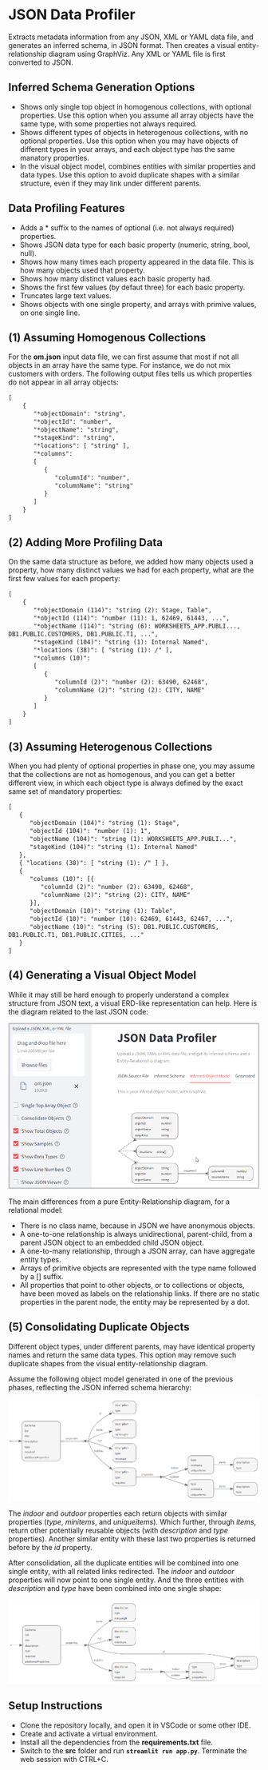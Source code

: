 JSON Data Profiler
==================

Extracts metadata information from any JSON, XML or YAML data file, and generates an inferred schema, in JSON format. Then creates a visual entity-relationship diagram using GraphViz. Any XML or YAML file is first converted to JSON.

Inferred Schema Generation Options
----------------------------------

* Shows only single top object in homogenous collections, with optional properties. Use this option when you assume all array objects have the same type, with some properties not always required.
* Shows different types of objects in heterogenous collections, with no optional properties. Use this option when you may have objects of different types in your arrays, and each object type has the same manatory properties.
* In the visual object model, combines entities with similar properties and data types. Use this option to avoid duplicate shapes with a similar structure, even if they may link under different parents.

Data Profiling Features
-----------------------

* Adds a * suffix to the names of optional (i.e. not always required) properties.
* Shows JSON data type for each basic property (numeric, string, bool, null).
* Shows how many times each property appeared in the data file. This is how many objects used that property.
* Shows how many distinct values each basic property had.
* Shows the first few values (by defaut three) for each basic property.
* Truncates large text values.
* Shows objects with one single property, and arrays with primive values, on one single line.

(1) Assuming Homogenous Collections
-----------------------------------

For the **om.json** input data file, we can first assume that most if not all objects in an array have the same type. For instance, we do not mix customers with orders. The following output files tells us which properties do not appear in all array objects:

```
[
    {
       "*objectDomain": "string", 
       "*objectId": "number", 
       "*objectName": "string", 
       "*stageKind": "string", 
       "*locations": [ "string" ],
       "*columns": 
       [
          {
             "columnId": "number", 
             "columnName": "string"
          }
       ]
    }
]
```

(2) Adding More Profiling Data
------------------------------

On the same data structure as before, we added how many objects used a property, how many distinct values we had for each property, what are the first few values for each property:

```
[
    {
       "*objectDomain (114)": "string (2): Stage, Table", 
       "*objectId (114)": "number (11): 1, 62469, 61443, ...", 
       "*objectName (114)": "string (6): WORKSHEETS_APP.PUBLI..., DB1.PUBLIC.CUSTOMERS, DB1.PUBLIC.T1, ...", 
       "*stageKind (104)": "string (1): Internal Named", 
       "*locations (38)": [ "string (1): /" ],
       "*columns (10)": 
       [
          {
             "columnId (2)": "number (2): 63490, 62468", 
             "columnName (2)": "string (2): CITY, NAME"
          }
       ]
    }
]
```

(3) Assuming Heterogenous Collections
-------------------------------------

When you had plenty of optional properties in phase one, you may assume that the collections are not as homogenous, and you can get a better different view, in which each object type is always defined by the exact same set of mandatory properties:

```
[
   {
      "objectDomain (104)": "string (1): Stage", 
      "objectId (104)": "number (1): 1", 
      "objectName (104)": "string (1): WORKSHEETS_APP.PUBLI...", 
      "stageKind (104)": "string (1): Internal Named"
   },
   { "locations (38)": [ "string (1): /" ] },
   {
      "columns (10)": [{
         "columnId (2)": "number (2): 63490, 62468", 
         "columnName (2)": "string (2): CITY, NAME"
      }],
      "objectDomain (10)": "string (1): Table", 
      "objectId (10)": "number (10): 62469, 61443, 62467, ...", 
      "objectName (10)": "string (5): DB1.PUBLIC.CUSTOMERS, DB1.PUBLIC.T1, DB1.PUBLIC.CITIES, ..."
   }
]
```

(4) Generating a Visual Object Model
------------------------------------

While it may still be hard enough to properly understand a complex structure from JSON text, a visual ERD-like representation can help. Here is the diagram related to the last JSON code:

![object-model](images/object-model.png)

The main differences from a pure Entity-Relationship diagram, for a relational model:

* There is no class name, because in JSON we have anonymous objects.
* A one-to-one relationship is always unidirectional, parent-child, from a parent JSON object to an embedded child JSON object.
* A one-to-many relationship, through a JSON array, can have aggregate entity types.
* Arrays of primitive objects are represented with the type name followed by a [] suffix.
* All properties that point to other objects, or to collections or objects, have been moved as labels on the relationship links. If there are no static properties in the parent node, the entity may be represented by a dot.

(5) Consolidating Duplicate Objects
-----------------------------------

Different object types, under different parents, may have identical property names and return the same data types. This option may remove such duplicate shapes from the visual entity-relationship diagram.

Assume the following object model generated in one of the previous phases, reflecting the JSON inferred schema hierarchy:

![before-consolidation](images/before-consolidation.png)

The *indoor* and *outdoor* properties each return objects with similar properties (*type*, *minitems*, and *uniqueitems*). Which further, through *items*, return other potentially reusable objects (with *description* and *type* properties). Another similar entity with these last two properties is returned before by the *id* property.

After consolidation, all the duplicate entities will be combined into one single entity, with all related links redirected. The *indoor* and *outdoor* properties will now point to one single entity. And the three entities with *description* and *type* have been combined into one single shape:

![after-consolidation](images/after-consolidation.png)

Setup Instructions
------------------
* Clone the repository locally, and open it in VSCode or some other IDE.
* Create and activate a virtual environment.
* Install all the dependencies from the **requirements.txt** file.
* Switch to the **src** folder and run **`streamlit run app.py`**. Terminate the web session with CTRL+C.
